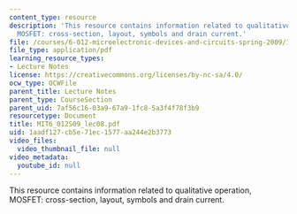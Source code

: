 ```yaml
---
content_type: resource
description: 'This resource contains information related to qualitative operation,
  MOSFET: cross-section, layout, symbols and drain current.'
file: /courses/6-012-microelectronic-devices-and-circuits-spring-2009/1aadf127cb5e71ec1577aa244e2b3773_MIT6_012S09_lec08.pdf
file_type: application/pdf
learning_resource_types:
- Lecture Notes
license: https://creativecommons.org/licenses/by-nc-sa/4.0/
ocw_type: OCWFile
parent_title: Lecture Notes
parent_type: CourseSection
parent_uid: 7af56c16-03a9-67a9-1fc8-5a3f4f78f3b9
resourcetype: Document
title: MIT6_012S09_lec08.pdf
uid: 1aadf127-cb5e-71ec-1577-aa244e2b3773
video_files:
  video_thumbnail_file: null
video_metadata:
  youtube_id: null
---
```

This resource contains information related to qualitative operation, MOSFET: cross-section, layout, symbols and drain current.